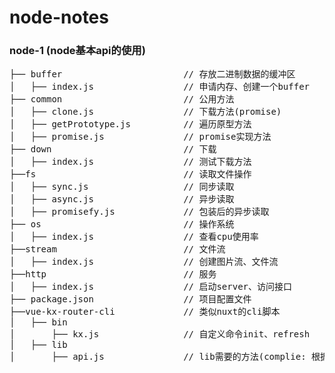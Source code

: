 # node-notes

### node-1 (node基本api的使用)
<pre>
├── buffer                       // 存放二进制数据的缓冲区
│   ├── index.js                 // 申请内存、创建一个buffer
├── common                       // 公用方法
│   ├── clone.js                 // 下载方法(promise)
│   ├── getPrototype.js          // 遍历原型方法
│   ├── promise.js               // promise实现方法
├── down                         // 下载
│   ├── index.js                 // 测试下载方法
├──fs                            // 读取文件操作
│   ├── sync.js                  // 同步读取
│   ├── async.js                 // 异步读取
│   ├── promisefy.js             // 包装后的异步读取
├── os                           // 操作系统
│   ├── index.js                 // 查看cpu使用率
├──stream                        // 文件流
│   ├── index.js                 // 创建图片流、文件流
├──http                          // 服务
│   ├── index.js                 // 启动server、访问接口
├── package.json                 // 项目配置文件
├──vue-kx-router-cli             // 类似nuxt的cli脚本
│   ├── bin                      
│       ├── kx.js                // 自定义命令init、refresh
│   ├── lib              
│       ├── api.js               // lib需要的方法(complie: 根据模板生产路由文件)
</pre>


